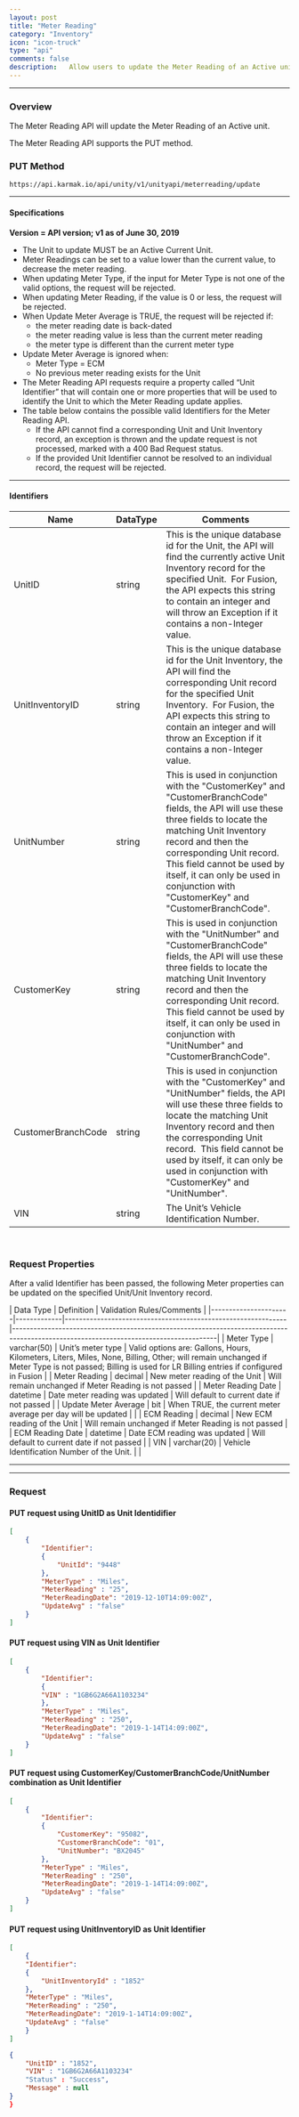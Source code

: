 ```yaml
---
layout: post
title: "Meter Reading"
category: "Inventory" 
icon: "icon-truck"
type: "api" 
comments: false
description:   Allow users to update the Meter Reading of an Active unit.
---
```


---
### Overview

The Meter Reading API will update the Meter Reading of an Active unit.

The Meter Reading API supports the PUT method.

### PUT Method
```
https://api.karmak.io/api/unity/v1/unityapi/meterreading/update
```


---

#### Specifications

**Version = API version; v1 as of June 30, 2019**

-   The Unit to update MUST be an Active Current Unit.
-   Meter Readings can be set to a value lower than the current value, to decrease the meter reading.
-   When updating Meter Type, if the input for Meter Type is not one of the valid options, the request will be rejected.
-   When updating Meter Reading, if the value is 0 or less, the request will be rejected.
-   When Update Meter Average is TRUE, the request will be rejected if:
    -   the meter reading date is back-dated
    -   the meter reading value is less than the current meter reading
    -   the meter type is different than the current meter type
-   Update Meter Average is ignored when:
    -   Meter Type = ECM
    -   No previous meter reading exists for the Unit
-   The Meter Reading API requests require a property called “Unit Identifier” that will contain one or more properties that will be used to identify the Unit to which the Meter Reading update applies.
-   The table below contains the possible valid Identifiers for the Meter Reading API.
    -   If the API cannot find a corresponding Unit and Unit Inventory record, an exception is thrown and the update request is not processed, marked with a 400 Bad Request status.
    -   If the provided Unit Identifier cannot be resolved to an individual record, the request will be rejected.

---

#### Identifiers

| Name | DataType | Comments |
|---|---|---|
| UnitID             | string | This is the unique database id for the Unit, the API will find the currently active Unit Inventory record for the specified Unit.  For Fusion, the API expects this string to contain an integer and will throw an Exception if it contains a non-Integer value.|
| UnitInventoryID    | string | This is the unique database id for the Unit Inventory, the API will find the corresponding Unit record for the specified Unit Inventory.  For Fusion, the API expects this string to contain an integer and will throw an Exception if it contains a non-Integer value.                                                            |
| UnitNumber         | string | This is used in conjunction with the "CustomerKey" and "CustomerBranchCode" fields, the API will use these three fields to locate the matching Unit Inventory record and then the corresponding Unit record.  This field cannot be used by itself, it can only be used in conjunction with "CustomerKey" and "CustomerBranchCode". |
| CustomerKey        | string | This is used in conjunction with the "UnitNumber" and "CustomerBranchCode" fields, the API will use these three fields to locate the matching Unit Inventory record and then the corresponding Unit record.  This field cannot be used by itself, it can only be used in conjunction with "UnitNumber" and "CustomerBranchCode".   |
| CustomerBranchCode | string | This is used in conjunction with the "CustomerKey" and "UnitNumber" fields, the API will use these three fields to locate the matching Unit Inventory record and then the corresponding Unit record.  This field cannot be used by itself, it can only be used in conjunction with "CustomerKey" and "UnitNumber".                 |
| VIN                | string | The Unit’s Vehicle Identification Number.|

 
### Request Properties

After a valid Identifier has been passed, the following Meter properties can be updated on the specified Unit/Unit Inventory record.

| Data Type | Definition | Validation Rules/Comments |
|----------------------|-------------|--------------------------------------------------------------|---------------------------------------------------------------------------------------------------------------------------------------|
| Meter Type           | varchar(50) | Unit’s meter type                                            | Valid options are: Gallons, Hours, Kilometers, Liters, Miles, None, Billing, Other; will remain unchanged if Meter Type is not passed; Billing is used for LR Billing entries if configured in Fusion |
| Meter Reading        | decimal     | New meter reading of the Unit                                | Will remain unchanged if Meter Reading is not passed                                                                                  |
| Meter Reading Date   | datetime    | Date meter reading was updated                               | Will default to current date if not passed                                                                                            |
| Update Meter Average | bit         | When TRUE, the current meter average per day will be updated |   |
| ECM Reading          | decimal     | New ECM reading of the Unit                                  | Will remain unchanged if Meter Reading is not passed                                                                                  |
| ECM Reading Date     | datetime    | Date ECM reading was updated                                 | Will default to current date if not passed                                                                                            |
| VIN                  | varchar(20) | Vehicle Identification Number of the Unit.                   |   |


---

---

### Request

#### PUT request using UnitID as Unit Identidifier
```json
[
	{
		"Identifier":
		{
			"UnitId": "9448"
		},
		"MeterType" : "Miles",
		"MeterReading" : "25",
		"MeterReadingDate": "2019-12-10T14:09:00Z",
		"UpdateAvg" : "false"
	}
]
```



#### PUT request using VIN as Unit Identifier

```json
[
	{
		"Identifier":
		{
		"VIN" : "1GB6G2A66A1103234"
		},
		"MeterType" : "Miles",
		"MeterReading" : "250",
		"MeterReadingDate": "2019-1-14T14:09:00Z",
		"UpdateAvg" : "false"
	}
]
```



#### PUT request using CustomerKey/CustomerBranchCode/UnitNumber combination as Unit Identifier
```json
[
	{
		"Identifier":
		{
			"CustomerKey": "95082",
			"CustomerBranchCode": "01",
			"UnitNumber": "BX2045"
		},
		"MeterType" : "Miles",
		"MeterReading" : "250",
		"MeterReadingDate": "2019-1-14T14:09:00Z",
		"UpdateAvg" : "false"
	}
]
```



#### PUT request using UnitInventoryID as Unit Identifier
```json
[
	{
	"Identifier":
	{
		"UnitInventoryId" : "1852"
	},
	"MeterType" : "Miles",
	"MeterReading" : "250",
	"MeterReadingDate": "2019-1-14T14:09:00Z",
	"UpdateAvg" : "false"
	}
]
```

```json
{
    "UnitID" : "1852",
    "VIN" : "1GB6G2A66A1103234"
	"Status" : "Success",
	"Message" : null
}
}
```